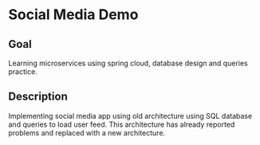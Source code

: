 # Social Media Demo


## Goal
Learning microservices using spring cloud, database design and queries practice. 

## Description
Implementing social media app using old architecture using SQL database  and queries to load user feed.
This architecture has already reported problems and replaced with a new architecture.



